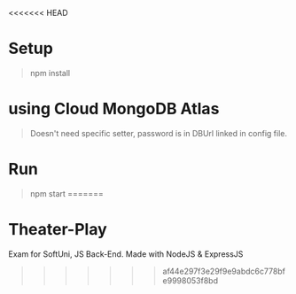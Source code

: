 <<<<<<< HEAD
# Setup
> npm install
# using Cloud MongoDB Atlas
> Doesn't need specific setter, password is in DBUrl linked in config file.
# Run 
> npm start
=======
# Theater-Play
Exam for SoftUni, JS Back-End. Made with NodeJS &amp; ExpressJS
>>>>>>> af44e297f3e29f9e9abdc6c778bfe9998053f8bd
